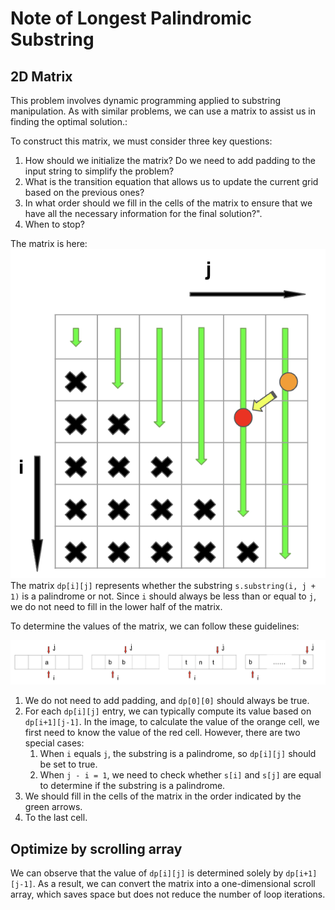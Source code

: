 # Note of Longest Palindromic Substring

## 2D Matrix

This problem involves dynamic programming applied to substring manipulation. As with similar problems, we can use a matrix 
to assist us in finding the optimal solution.:

To construct this matrix, we must consider three key questions:

1. How should we initialize the matrix? Do we need to add padding to the input string to simplify the problem?
2. What is the transition equation that allows us to update the current grid based on the previous ones?
3. In what order should we fill in the cells of the matrix to ensure that we have all the necessary information for the 
final solution?".
4. When to stop?

The matrix is here: ![matrix.png](matrix.png)
The matrix `dp[i][j]` represents whether the substring `s.substring(i, j + 1)` is a palindrome or not. Since `i` should 
always be less than or equal to `j`, we do not need to fill in the lower half of the matrix.

To determine the values of the matrix, we can follow these guidelines:

![transition equation](transition_equation.png)

1. We do not need to add padding, and `dp[0][0]` should always be true.
2. For each `dp[i][j]` entry, we can typically compute its value based on `dp[i+1][j-1]`. In the image, to calculate the value 
of the orange cell, we first need to know the value of the red cell. However, there are two special cases:
   1. When `i` equals `j`, the substring is a palindrome, so `dp[i][j]` should be set to true. 
   2. When `j - i = 1`, we need to check whether `s[i]` and `s[j]` are equal to determine if the substring is a palindrome.
3. We should fill in the cells of the matrix in the order indicated by the green arrows.
4. To the last cell.

## Optimize by scrolling array
We can observe that the value of `dp[i][j]` is determined solely by `dp[i+1][j-1]`. As a result, we can convert the matrix 
into a one-dimensional scroll array, which saves space but does not reduce the number of loop iterations.
